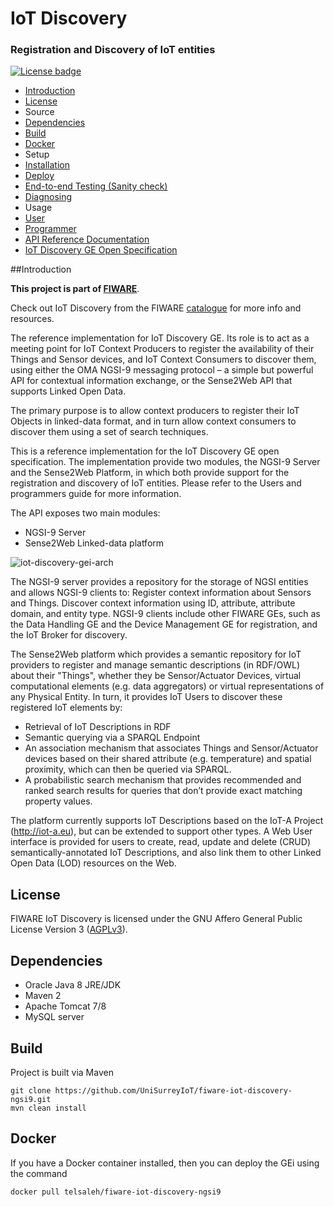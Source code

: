 # IoT Discovery 
### Registration and Discovery of IoT entities

[![License badge](https://img.shields.io/badge/license-AGPL-blue.svg)](https://opensource.org/licenses/AGPL-3.0)

* [Introduction](#introduction)
* [License](#licence)
* Source  
 * [Dependencies](#dependencies)  
 * [Build](#build)  
* [Docker](#docker)
* Setup   
 * [Installation](doc/manuals/install/install.md)  
 * [Deploy](doc/manuals/install/install.md#configuration-and-deployment)  
 * [End-to-end Testing (Sanity check)](doc/manuals/admin/admin.md#sanity-check-procedures)  
 * [Diagnosing](doc/manuals/admin/admin.md#diagnosis-procedures)  
* Usage  
 * [User](doc/manuals/user/user.md)  
 * [Programmer](doc/manuals/programmer/programmer.md)  
 * [ API Reference Documentation](http://docs.ngsi9.apiary.io/#) 
 * [IoT Discovery GE Open Specification](http://forge.fiware.org/plugins/mediawiki/wiki/fiware/index.php/FIWARE.OpenSpecification.IoT.Backend.IoTDiscovery)

##Introduction

**This project is part of  [FIWARE](http://fiware.org)**.  

Check out IoT Discovery from the FIWARE [catalogue](http://catalogue.fiware.org/enablers/iot-discovery) for more info and resources.  

The reference implementation for IoT Discovery GE. Its role is to act as a meeting point for IoT Context Producers to register the availability of their Things and Sensor devices, and IoT Context Consumers to discover them, using either the OMA NGSI-9 messaging protocol – a simple but powerful API for contextual information exchange, or the Sense2Web API that supports Linked Open Data. 

The primary purpose is to allow context producers to register their IoT Objects in linked-data format, and in turn allow context consumers to discover them using a set of search techniques.

This is a reference implementation for the IoT Discovery GE open specification. The implementation provide two modules, the NGSI-9 Server and the Sense2Web Platform, in which both provide support for the registration and discovery of IoT entities. Please refer to the Users and programmers guide for more information.

The API exposes two main modules:   

* NGSI-9 Server  
* Sense2Web Linked-data platform  

![iot-discovery-gei-arch]( http://forge.fiware.org/plugins/mediawiki/wiki/fiware/images/f/fa/Gei-overview-latest.png)

The NGSI-9 server provides a repository for the storage of NGSI entities and allows NGSI-9 clients to: 
Register context information about Sensors and Things.
Discover context information using ID, attribute, attribute domain, and entity type.
NGSI-9 clients include other FIWARE GEs, such as the Data Handling GE and the Device Management GE for registration, and the IoT Broker for discovery. 

The Sense2Web platform which provides a semantic repository for IoT providers to register and manage semantic descriptions (in RDF/OWL) about their "Things", whether they be Sensor/Actuator Devices, virtual computational elements (e.g. data aggregators) or virtual representations of any Physical Entity. 
In turn, it provides IoT Users to discover these registered IoT elements by: 

- Retrieval of IoT Descriptions in RDF 
- Semantic querying via a SPARQL Endpoint
- An association mechanism that associates Things and Sensor/Actuator devices based on their shared attribute (e.g. temperature) and spatial proximity, which can then be queried via SPARQL.
- A probabilistic search mechanism that provides recommended and ranked search results for queries that
   don’t provide exact matching property values.

The platform currently supports IoT Descriptions based on the IoT-A Project (http://iot-a.eu), but can be extended to support other types. 
A Web User interface is provided for users to create, read, update and delete (CRUD) semantically-annotated IoT Descriptions, and also link them to other Linked Open Data (LOD) resources on the Web. 

## License  

FIWARE IoT Discovery is licensed under the GNU Affero General Public License Version 3 ([AGPLv3](http://www.gnu.org/licenses/agpl-3.0.en.html)).

## Dependencies
* Oracle Java 8 JRE/JDK
* Maven 2
* Apache Tomcat 7/8
* MySQL server

## Build

Project is built via Maven
```
git clone https://github.com/UniSurreyIoT/fiware-iot-discovery-ngsi9.git
mvn clean install
```

## Docker  

If you have a Docker container installed, then you can deploy the GEi using the command
```
docker pull telsaleh/fiware-iot-discovery-ngsi9

```